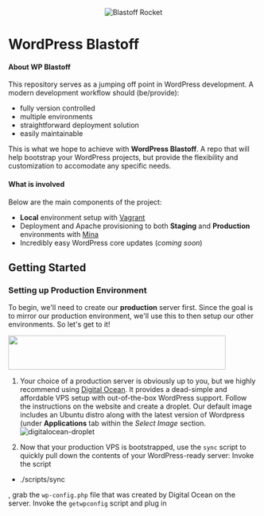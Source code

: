 <p align="center">
  <img src="https://cloud.githubusercontent.com/assets/794809/7395239/b36379d4-ee66-11e4-8778-28fa95663a61.gif" alt="Blastoff Rocket" />
</p>

# WordPress Blastoff

#### About WP Blastoff

This repository serves as a jumping off point in WordPress development. A modern development workflow should (be/provide):

- fully version controlled
- multiple environments
- straightforward deployment solution
- easily maintainable

This is what we hope to achieve with **WordPress Blastoff**. A repo that will help bootstrap your WordPress projects, but provide the flexibility and customization to accomodate any specific needs.

#### What is involved

Below are the main components of the project:

- **Local** environment setup with [Vagrant](https://www.vagrantup.com/)
- Deployment and Apache provisioning to both **Staging** and **Production** environments with [Mina](http://mina-deploy.github.io/mina/)
- Incredibly easy WordPress core updates (*coming soon*)

## Getting Started

### Setting up Production Environment

To begin, we'll need to create our **production** server first. Since the goal is to mirror our production environment, we'll use this to then setup our other environments. So let's get to it!

<img src="https://cloud.githubusercontent.com/assets/794809/7400105/6e9269ec-ee88-11e4-8c2a-6b109d68d316.png" width="437" height="69" />

1. Your choice of a production server is obviously up to you, but we highly recommend using [Digital Ocean](https://www.digitalocean.com/). It provides a dead-simple and affordable VPS setup with out-of-the-box WordPress support. Follow the instructions on the website and create a droplet. Our default image includes an Ubuntu distro along with the latest version of Wordpress (under **Applications** tab within the *Select Image* section.![digitalocean-droplet](https://cloud.githubusercontent.com/assets/794809/7400011/d6ad02d6-ee87-11e4-8360-e959279123d1.png)

2. Now that your production VPS is bootstrapped, use the `sync` script to quickly pull down the contents of your WordPress-ready server:
Invoke the script
- ./scripts/sync

, grab the `wp-config.php` file that was created by Digital Ocean on the server. Invoke the `getwpconfig` script and plug in 
